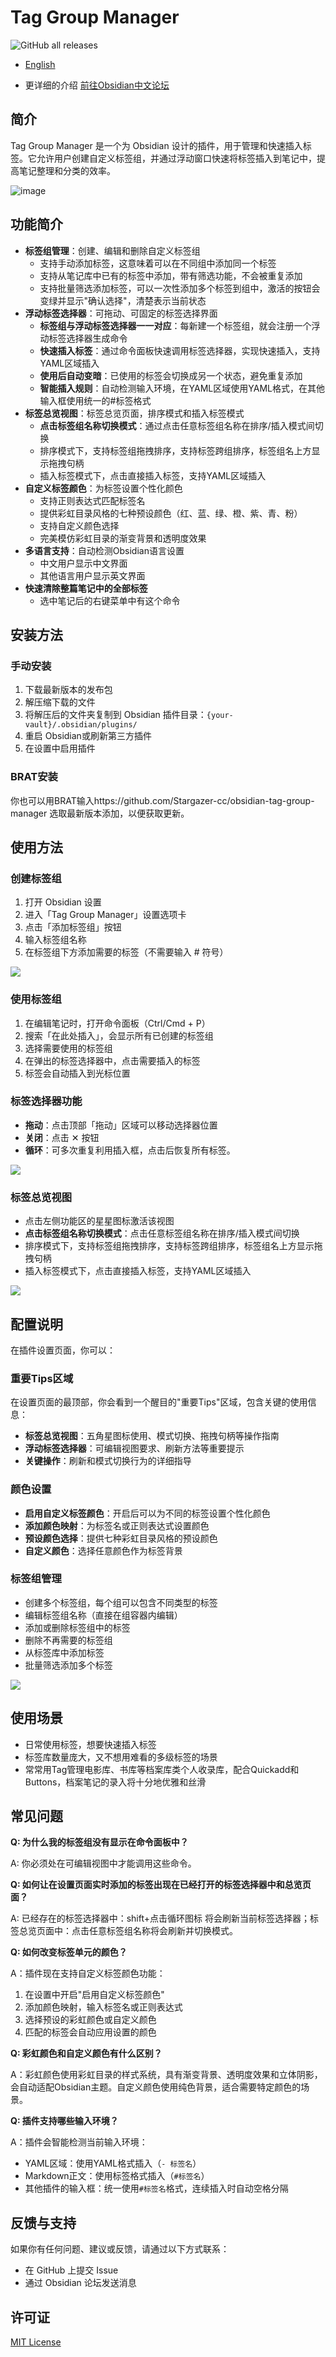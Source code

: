 # Tag Group Manager

![GitHub all releases](https://img.shields.io/github/downloads/stargazer-cc/obsidian-tag-group-manager/total?color=success)

- [English](https://github.com/Stargazer-cc/addtags/blob/main/README-EN.md)   

- 更详细的介绍 [前往Obsidian中文论坛](https://forum-zh.obsidian.md/t/topic/47614)

## 简介

Tag Group Manager 是一个为 Obsidian 设计的插件，用于管理和快速插入标签。它允许用户创建自定义标签组，并通过浮动窗口快速将标签插入到笔记中，提高笔记整理和分类的效率。

![image](https://github.com/Stargazer-cc/obsidian-tag-group-manager/blob/main/image.jpg)


## 功能简介

- **标签组管理**：创建、编辑和删除自定义标签组
  - 支持手动添加标签，这意味着可以在不同组中添加同一个标签
  - 支持从笔记库中已有的标签中添加，带有筛选功能，不会被重复添加
  - 支持批量筛选添加标签，可以一次性添加多个标签到组中，激活的按钮会变绿并显示"确认选择"，清楚表示当前状态
- **浮动标签选择器**：可拖动、可固定的标签选择界面
  - **标签组与浮动标签选择器一一对应**：每新建一个标签组，就会注册一个浮动标签选择器生成命令
  - **快速插入标签**：通过命令面板快速调用标签选择器，实现快速插入，支持YAML区域插入
  - **使用后自动变暗**：已使用的标签会切换成另一个状态，避免重复添加
  - **智能插入规则**：自动检测输入环境，在YAML区域使用YAML格式，在其他输入框使用统一的#标签格式
- **标签总览视图**：标签总览页面，排序模式和插入标签模式
  - **点击标签组名称切换模式**：通过点击任意标签组名称在排序/插入模式间切换
  - 排序模式下，支持标签组拖拽排序，支持标签跨组排序，标签组名上方显示拖拽句柄
  - 插入标签模式下，点击直接插入标签，支持YAML区域插入
- **自定义标签颜色**：为标签设置个性化颜色
  - 支持正则表达式匹配标签名
  - 提供彩虹目录风格的七种预设颜色（红、蓝、绿、橙、紫、青、粉）
  - 支持自定义颜色选择
  - 完美模仿彩虹目录的渐变背景和透明度效果
- **多语言支持**：自动检测Obsidian语言设置
  - 中文用户显示中文界面
  - 其他语言用户显示英文界面
- **快速清除整篇笔记中的全部标签**
  - 选中笔记后的右键菜单中有这个命令

  

## 安装方法

### 手动安装

1. 下载最新版本的发布包
2. 解压缩下载的文件
3. 将解压后的文件夹复制到 Obsidian 插件目录：`{your-vault}/.obsidian/plugins/`
4. 重启 Obsidian或刷新第三方插件
5. 在设置中启用插件

### BRAT安装

你也可以用BRAT输入https://github.com/Stargazer-cc/obsidian-tag-group-manager 选取最新版本添加，以便获取更新。

## 使用方法

### 创建标签组

1. 打开 Obsidian 设置
2. 进入「Tag Group Manager」设置选项卡
3. 点击「添加标签组」按钮
4. 输入标签组名称
5. 在标签组下方添加需要的标签（不需要输入 # 符号）

![](https://github.com/Stargazer-cc/obsidian-tag-group-manager/blob/main/4.gif)

### 使用标签组

1. 在编辑笔记时，打开命令面板（Ctrl/Cmd + P）
2. 搜索「在此处插入」，会显示所有已创建的标签组
3. 选择需要使用的标签组
4. 在弹出的标签选择器中，点击需要插入的标签
5. 标签会自动插入到光标位置

### 标签选择器功能

- **拖动**：点击顶部「拖动」区域可以移动选择器位置
- **关闭**：点击 ✕ 按钮
- **循环**：可多次重复利用插入框，点击后恢复所有标签。

![](https://github.com/Stargazer-cc/obsidian-tag-group-manager/blob/main/3.gif)

### 标签总览视图
- 点击左侧功能区的星星图标激活该视图
- **点击标签组名称切换模式**：点击任意标签组名称在排序/插入模式间切换
- 排序模式下，支持标签组拖拽排序，支持标签跨组排序，标签组名上方显示拖拽句柄
- 插入标签模式下，点击直接插入标签，支持YAML区域插入

![](https://github.com/Stargazer-cc/obsidian-tag-group-manager/blob/main/6.gif)

## 配置说明

在插件设置页面，你可以：

### 重要Tips区域
在设置页面的最顶部，你会看到一个醒目的"重要Tips"区域，包含关键的使用信息：
- **标签总览视图**：五角星图标使用、模式切换、拖拽句柄等操作指南
- **浮动标签选择器**：可编辑视图要求、刷新方法等重要提示
- **关键操作**：刷新和模式切换行为的详细指导

### 颜色设置
- **启用自定义标签颜色**：开启后可以为不同的标签设置个性化颜色
- **添加颜色映射**：为标签名或正则表达式设置颜色
- **预设颜色选择**：提供七种彩虹目录风格的预设颜色
- **自定义颜色**：选择任意颜色作为标签背景

### 标签组管理
- 创建多个标签组，每个组可以包含不同类型的标签
- 编辑标签组名称（直接在组容器内编辑）
- 添加或删除标签组中的标签
- 删除不再需要的标签组
- 从标签库中添加标签
- 批量筛选添加多个标签

![](https://github.com/Stargazer-cc/obsidian-tag-group-manager/blob/main/4.png)

## 使用场景
- 日常使用标签，想要快速插入标签
- 标签库数量庞大，又不想用难看的多级标签的场景
- 常常用Tag管理电影库、书库等档案库类个人收录库，配合Quickadd和Buttons，档案笔记的录入将十分地优雅和丝滑
  
## 常见问题

**Q: 为什么我的标签组没有显示在命令面板中？**

A: 你必须处在可编辑视图中才能调用这些命令。

**Q: 如何让在设置页面实时添加的标签出现在已经打开的标签选择器中和总览页面？**

A: 已经存在的标签选择器中：shift+点击循环图标 将会刷新当前标签选择器；标签总览页面中：点击任意标签组名称将会刷新并切换模式。

**Q: 如何改变标签单元的颜色？**

A：插件现在支持自定义标签颜色功能：
1. 在设置中开启"启用自定义标签颜色"
2. 添加颜色映射，输入标签名或正则表达式
3. 选择预设的彩虹颜色或自定义颜色
4. 匹配的标签会自动应用设置的颜色

**Q: 彩虹颜色和自定义颜色有什么区别？**

A：彩虹颜色使用彩虹目录的样式系统，具有渐变背景、透明度效果和立体阴影，会自动适配Obsidian主题。自定义颜色使用纯色背景，适合需要特定颜色的场景。

**Q: 插件支持哪些输入环境？**

A：插件会智能检测当前输入环境：
- YAML区域：使用YAML格式插入（`- 标签名`）
- Markdown正文：使用标签格式插入（`#标签名`）
- 其他插件的输入框：统一使用`#标签名`格式，连续插入时自动空格分隔


## 反馈与支持

如果你有任何问题、建议或反馈，请通过以下方式联系：

- 在 GitHub 上提交 Issue
- 通过 Obsidian 论坛发送消息

## 许可证

[MIT License](LICENSE)
